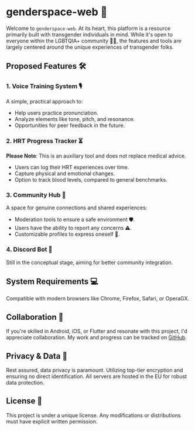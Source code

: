 # genderspace-web 🌌

Welcome to `genderspace-web`. At its heart, this platform is a resource primarily built with transgender individuals in mind. While it's open to everyone within the LGBTQIA+ community 🏳️‍🌈, the features and tools are largely centered around the unique experiences of transgender folks.

## Proposed Features 🛠

### 1. **Voice Training System** 🎙

A simple, practical approach to:

-   Help users practice pronunciation.
-   Analyze elements like tone, pitch, and resonance.
-   Opportunities for peer feedback in the future.

### 2. **HRT Progress Tracker** ⏳

**Please Note**: This is an auxiliary tool and does not replace medical advice.

-   Users can log their HRT experiences over time.
-   Capture physical and emotional changes.
-   Option to track blood levels, compared to general benchmarks.

### 3. **Community Hub** 💬

A space for genuine connections and shared experiences:

-   Moderation tools to ensure a safe environment 🛡.
-   Users have the ability to report any concerns ⚠️.
-   Customizable profiles to express oneself 🎨.

### 4. **Discord Bot** 🤖

Still in the conceptual stage, aiming for better community integration.

## System Requirements 💻

Compatible with modern browsers like Chrome, Firefox, Safari, or OperaGX.

## Collaboration 🤝

If you're skilled in Android, iOS, or Flutter and resonate with this project, I'd appreciate collaboration. My work and progress can be tracked on [GitHub](https://github.com/weilwegenlogik).

## Privacy & Data 🔐

Rest assured, data privacy is paramount. Utilizing top-tier encryption and ensuring no direct identification. All servers are hosted in the EU for robust data protection.

## License 📜

This project is under a unique license. Any modifications or distributions must have explicit written permission.
